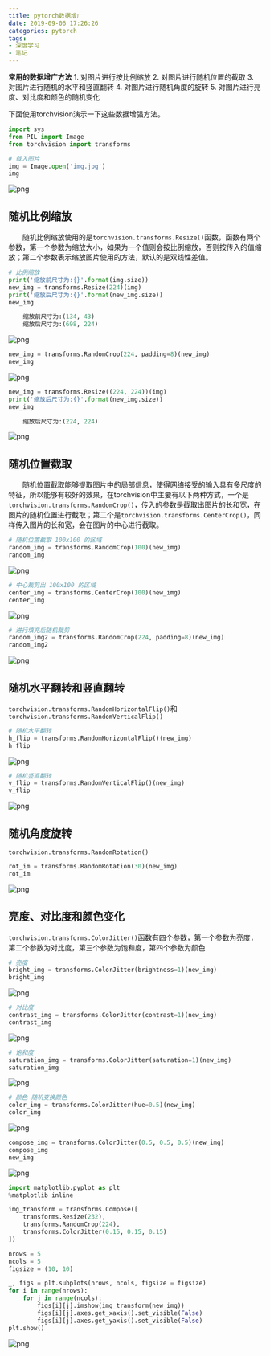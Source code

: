 ```yaml
---
title: pytorch数据增广
date: 2019-09-06 17:26:26
categories: pytorch
tags:
- 深度学习
- 笔记
---
```


**常用的数据增广方法**
    1. 对图片进行按比例缩放
    2. 对图片进行随机位置的截取
    3. 对图片进行随机的水平和竖直翻转
    4. 对图片进行随机角度的旋转
    5. 对图片进行亮度、对比度和颜色的随机变化

下面使用torchvision演示一下这些数据增强方法。

```python
import sys
from PIL import Image
from torchvision import transforms
```

```python
# 载入图片
img = Image.open('img.jpg')
img
```

![png](pytorch数据增广/output_2_0.png)

## 随机比例缩放

&emsp;&emsp;随机比例缩放使用的是`torchvision.transforms.Resize()`函数，函数有两个参数，第一个参数为缩放大小，如果为一个值则会按比例缩放，否则按传入的值缩放；第二个参数表示缩放图片使用的方法，默认的是双线性差值。

```python
# 比例缩放
print('缩放前尺寸为:{}'.format(img.size))
new_img = transforms.Resize(224)(img)
print('缩放后尺寸为:{}'.format(new_img.size))
new_img

    缩放前尺寸为:(134, 43)
    缩放后尺寸为:(698, 224)
```

![png](pytorch数据增广/output_4_1.png)

```python
new_img = transforms.RandomCrop(224, padding=8)(new_img)
new_img
```

![png](pytorch数据增广/output_5_0.png)

```python
new_img = transforms.Resize((224, 224))(img)
print('缩放后尺寸为:{}'.format(new_img.size))
new_img

    缩放后尺寸为:(224, 224)
```

![png](pytorch数据增广/output_6_1.png)

## 随机位置截取

&emsp;&emsp;随机位置截取能够提取图片中的局部信息，使得网络接受的输入具有多尺度的特征，所以能够有较好的效果，在torchvision中主要有以下两种方式，一个是`torchvision.transforms.RandomCrop()`，传入的参数是截取出图片的长和宽，在图片的随机位置进行截取；第二个是`torchvision.transforms.CenterCrop()`，同样传入图片的长和宽，会在图片的中心进行截取。

```python
# 随机位置截取 100x100 的区域
random_img = transforms.RandomCrop(100)(new_img)
random_img
```

![png](pytorch数据增广/output_8_0.png)

```python
# 中心裁剪出 100x100 的区域
center_img = transforms.CenterCrop(100)(new_img)
center_img
```

![png](pytorch数据增广/output_9_0.png)

```python
# 进行填充后随机裁剪
random_img2 = transforms.RandomCrop(224, padding=8)(new_img)
random_img2
```

![png](pytorch数据增广/output_10_0.png)

## 随机水平翻转和竖直翻转

`torchvision.transforms.RandomHorizontalFlip()`和`torchvision.transforms.RandomVerticalFlip()`

```python
# 随机水平翻转
h_flip = transforms.RandomHorizontalFlip()(new_img)
h_flip
```

![png](pytorch数据增广/output_12_0.png)

```python
# 随机竖直翻转
v_flip = transforms.RandomVerticalFlip()(new_img)
v_flip
```

![png](pytorch数据增广/output_13_0.png)

## 随机角度旋转

`torchvision.transforms.RandomRotation()`

```python
rot_im = transforms.RandomRotation(30)(new_img)
rot_im
```

![png](pytorch数据增广/output_15_0.png)

## 亮度、对比度和颜色变化

`torchvision.transforms.ColorJitter()`函数有四个参数，第一个参数为亮度，第二个参数为对比度，第三个参数为饱和度，第四个参数为颜色

```python
# 亮度
bright_img = transforms.ColorJitter(brightness=1)(new_img)
bright_img
```

![png](pytorch数据增广/output_17_0.png)

```python
# 对比度
contrast_img = transforms.ColorJitter(contrast=1)(new_img)
contrast_img
```

![png](pytorch数据增广/output_18_0.png)

```python
# 饱和度
saturation_img = transforms.ColorJitter(saturation=1)(new_img)
saturation_img
```

![png](pytorch数据增广/output_19_0.png)

```python
# 颜色 随机变换颜色
color_img = transforms.ColorJitter(hue=0.5)(new_img)
color_img
```

![png](pytorch数据增广/output_20_0.png)

```python
compose_img = transforms.ColorJitter(0.5, 0.5, 0.5)(new_img)
compose_img
new_img
```

![png](pytorch数据增广/output_21_0.png)

```python
import matplotlib.pyplot as plt
%matplotlib inline

img_transform = transforms.Compose([
    transforms.Resize(232),
    transforms.RandomCrop(224),
    transforms.ColorJitter(0.15, 0.15, 0.15)
])

nrows = 5
ncols = 5
figsize = (10, 10)

_, figs = plt.subplots(nrows, ncols, figsize = figsize)
for i in range(nrows):
    for j in range(ncols):
        figs[i][j].imshow(img_transform(new_img))
        figs[i][j].axes.get_xaxis().set_visible(False)
        figs[i][j].axes.get_yaxis().set_visible(False)
plt.show()
```

![png](pytorch数据增广/output_22_0.png)

